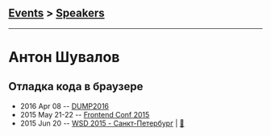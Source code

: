 ## [Events](../README.md) > [Speakers](../speakers.md)
---

# Антон Шувалов

## Отладка кода в браузере
- 2016 Apr 08 -- [DUMP2016](https://www.youtube.com/watch?v=nPYmp586EE0)    
- 2015 May 21-22 -- [Frontend Conf 2015](https://www.youtube.com/watch?v=-LFtPWD2zbQ)    
- 2015 Jun 20 -- [WSD 2015 - Санкт-Петербург](https://www.youtube.com/watch?v=V7bnSOwuO4M)  | [:notebook:](https://wsd.events/2015/06/20/pres/code-debug.pdf)  
